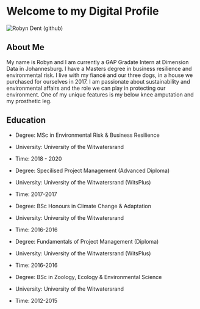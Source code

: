# Welcome to my Digital Profile

![Robyn Dent (github)](https://user-images.githubusercontent.com/64772718/80975293-36f0bb80-8e22-11ea-8560-263ef88df570.jpg)

## About Me

My name is Robyn and I am currently a GAP Gradate Intern at Dimension 
Data in Johannesburg. I have a Masters degree in business resilience 
and environmental risk. I live with my fiancé and our three dogs, in 
a house we purchased for ourselves in 2017. I am passionate about
sustainability and environmental affairs and the role we can play
in protecting our environment. One of my unique features is my below
knee amputation and my prosthetic leg.

## Education
- Degree: MSc in Environmental Risk & Business Resilience
- University: University of the Witwatersrand
- Time: 2018 - 2020

- Degree:  Specilised Project Management (Advanced Diploma)
- University: University of the Witwatersrand (WitsPlus)
- Time: 2017-2017
      
- Degree: BSc Honours in Climate Change & Adaptation
- University: University of the Witwatersrand
- Time: 2016-2016
      
- Degree: Fundamentals of Project Management (Diploma)
- University: University of the Witwatersrand (WitsPlus)
- Time: 2016-2016
      
- Degree: BSc in Zoology, Ecology & Environmental Science
- University: University of the Witwatersrand
- Time: 2012-2015
      



